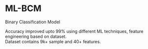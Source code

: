 # ML-BCM
Binary Classification Model

Accuracy improved upto 99% using different ML techniques, feature engineering based on dataset.<br>
Dataset contains 9k+ sample and 40+ features. 




